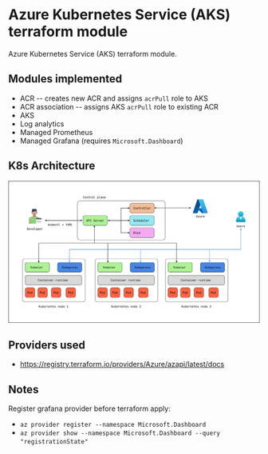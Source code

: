 # Azure Kubernetes Service (AKS) terraform module

Azure Kubernetes Service (AKS) terraform module.

## Modules implemented

- ACR -- creates new ACR and assigns `acrPull` role to AKS
- ACR association -- assigns AKS `acrPull` role to existing ACR
- AKS
- Log analytics
- Managed Prometheus
- Managed Grafana (requires `Microsoft.Dashboard`)

## K8s Architecture

![Kubernetes Architecture](./img/Kubernetes_architecture.png)

## Providers used

- https://registry.terraform.io/providers/Azure/azapi/latest/docs

## Notes

Register grafana provider before terraform apply:

- `az provider register --namespace Microsoft.Dashboard`
- `az provider show --namespace Microsoft.Dashboard --query "registrationState"`

